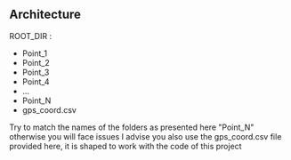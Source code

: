 ## Architecture

ROOT_DIR : 
- Point_1
- Point_2
- Point_3
- Point_4
- ...
- Point_N
- gps_coord.csv


Try to match the names of the folders as presented here "Point_N" otherwise you will face issues
I advise you also use the gps_coord.csv file provided here, it is shaped to work with the code of this project



